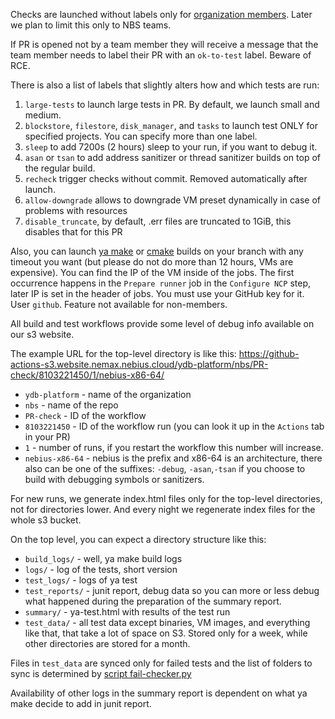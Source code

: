 Checks are launched without labels only for [organization members](https://github.com/orgs/ydb-platform/people). Later we plan to limit this only to NBS teams.

If PR is opened not by a team member they will receive a message that the team member needs to label their PR with an `ok-to-test` label. Beware of RCE.

There is also a list of labels that slightly alters how and which tests are run:

1. `large-tests` to launch large tests in PR. By default, we launch small and medium.
2. `blockstore`, `filestore`, `disk_manager`, and `tasks` to launch test ONLY for specified projects. You can specify more than one label.
3. `sleep` to add 7200s (2 hours) sleep to your run, if you want to debug it.
4. `asan` or `tsan` to add address sanitizer or thread sanitizer builds on top of the regular build.
5. `recheck` trigger checks without commit. Removed automatically after launch.
6. `allow-downgrade` allows to downgrade VM preset dynamically in case of problems with resources
7. `disable_truncate`, by default, .err files are truncated to 1GiB, this disables that for this PR

Also, you can launch [ya make](https://github.com/ydb-platform/nbs/actions/workflows/build_and_test_on_demand.yaml) or [cmake](https://github.com/ydb-platform/nbs/actions/workflows/build_and_test_on_demand_cmake.yaml) builds on your branch with any timeout you want (but please do not do more than 12 hours, VMs are expensive). You can find the IP of the VM inside of the jobs. The first occurrence happens in the `Prepare runner` job in the `Configure NCP` step, later IP is set in the header of jobs. You must use your GitHub key for it. User `github`. Feature not available for non-members.

All build and test workflows provide some level of debug info available on our s3 website.

The example URL for the top-level directory is like this: https://github-actions-s3.website.nemax.nebius.cloud/ydb-platform/nbs/PR-check/8103221450/1/nebius-x86-64/

* `ydb-platform` - name of the organization
* `nbs` - name of the repo
* `PR-check` - ID of the workflow
* `8103221450` - ID of the workflow run (you can look it up in the `Actions` tab in your PR)
* `1` - number of runs, if you restart the workflow this number will increase.
* `nebius-x86-64` - nebius is the prefix and x86-64 is an architecture, there also can be one of the suffixes: `-debug`, `-asan`,`-tsan` if you choose to build with debugging symbols or sanitizers.

For new runs, we generate index.html files only for the top-level directories, not for directories lower. And every night we regenerate index files for the whole s3 bucket.

On the top level, you can expect a directory structure like this:

* `build_logs/` - well, ya make build logs
* `logs/` - log of the tests, short version
* `test_logs/` - logs of ya test
* `test_reports/` - junit report, debug data so you can more or less debug what happened during the preparation of the summary report.
* `summary/` - ya-test.html with results of the test run
* `test_data/` - all test data except binaries, VM images, and everything like that, that take a lot of space on S3. Stored only for a week, while other directories are stored for a month.

Files in `test_data` are synced only for failed tests and the list of folders to sync is determined by [script fail-checker.py](https://github.com/ydb-platform/nbs/blob/01c51c0da8168c7111a03c8d34cd220b9b87eaec/.github/actions/test/action.yaml#L191)

Availability of other logs in the summary report is dependent on what ya make decide to add in junit report.
